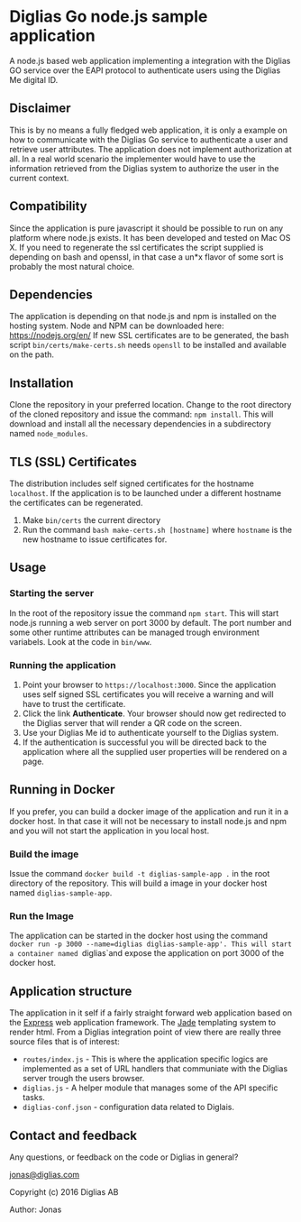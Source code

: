 # Diglias Go node.js sample application
A node.js based web application implementing a integration with the Diglias GO service over the EAPI protocol to authenticate users using the Diglias Me digital ID.

## Disclaimer
This is by no means a fully fledged web application, it is only a example on how to communicate with the Diglias Go service to authenticate a user and retrieve user attributes. The application does not implement authorization at all. In a real world scenario the implementer would have to use the information retrieved from the Diglias system to authorize the user in the current context.

## Compatibility
Since the application is pure javascript it should be possible to run on any platform where node.js exists. It has been developed and tested on Mac OS X. If you need to regenerate the ssl certificates the script supplied is depending on bash and openssl, in that case a un*x flavor of some sort is probably the most natural choice.

## Dependencies
The application is depending on that node.js and npm is installed on the hosting system. Node and NPM can be downloaded here: https://nodejs.org/en/
If new SSL certificates are to be generated, the bash script `bin/certs/make-certs.sh` needs `opensll` to be installed and available on the path.  

## Installation
Clone the repository in your preferred location. Change to the root directory of the cloned repository and issue the command: `npm install`. 
This will download and install all the necessary dependencies in a subdirectory named `node_modules`.

## TLS (SSL) Certificates
The distribution includes self signed certificates for the hostname `localhost`. If the application is to be launched under a different hostname the certificates can be regenerated.
1. Make `bin/certs` the current directory
2. Run the command `bash make-certs.sh [hostname]` where `hostname` is the new hostname to issue certificates for.

## Usage

### Starting the server
In the root of the repository issue the command `npm start`. This will start node.js running a web server on port 3000 by default.
The port number and some other runtime attributes can be managed trough environment variabels. Look at the code in `bin/www`.

### Running the application
1. Point your browser to `https://localhost:3000`. Since the application uses self signed SSL certificates you will receive a warning and will have to trust the certificate.
2. Click the link **Authenticate**. Your browser should now get redirected to the Diglias server that will render a QR code on the screen.
3. Use your Diglias Me id to authenticate yourself to the Diglias system.
4. If the authentication is successful you will be directed back to the application where all the supplied user properties will be rendered on a page.

## Running in Docker
If you prefer, you can build a docker image of the application and run it in a docker host. In that case it will not be necessary to install node.js and npm and you will not start the application in you local host.
### Build the image
Issue the command `docker build -t diglias-sample-app .` in the root directory of the repository. This will build a image in your docker host named `diglias-sample-app`.
### Run the Image
The application can be started in the docker host using the command `docker run -p 3000 --name=diglias diglias-sample-app'. This will start a container named `diglias`and expose the application on port 3000 of the docker host. 
## Application structure
The application in it self if a fairly straight forward web application based on the [Express](http://expressjs.com) web application framework. The [Jade](http://jade-lang.com) templating system to render html.
From a Diglias integration point of view there are really three source files that is of interest:
-  `routes/index.js` - This is where the application specific logics are implemented as a set of URL handlers that communiate with the Diglias server trough the users browser.
-  `diglias.js` - A helper module that manages some of the API specific tasks.
-  `diglias-conf.json` - configuration data related to Diglais.

## Contact and feedback
Any questions, or feedback on the code or Diglias in general?

jonas@diglias.com

Copyright (c) 2016 Diglias AB

Author: Jonas